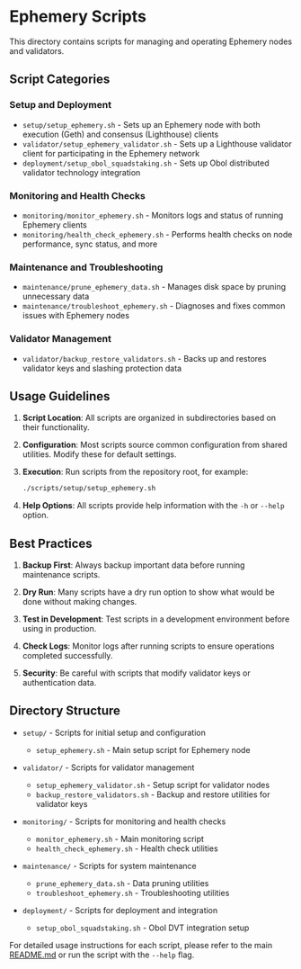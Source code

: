 # Ephemery Scripts

This directory contains scripts for managing and operating Ephemery nodes and validators.

## Script Categories

### Setup and Deployment
- `setup/setup_ephemery.sh` - Sets up an Ephemery node with both execution (Geth) and consensus (Lighthouse) clients
- `validator/setup_ephemery_validator.sh` - Sets up a Lighthouse validator client for participating in the Ephemery network
- `deployment/setup_obol_squadstaking.sh` - Sets up Obol distributed validator technology integration

### Monitoring and Health Checks
- `monitoring/monitor_ephemery.sh` - Monitors logs and status of running Ephemery clients
- `monitoring/health_check_ephemery.sh` - Performs health checks on node performance, sync status, and more

### Maintenance and Troubleshooting
- `maintenance/prune_ephemery_data.sh` - Manages disk space by pruning unnecessary data
- `maintenance/troubleshoot_ephemery.sh` - Diagnoses and fixes common issues with Ephemery nodes

### Validator Management
- `validator/backup_restore_validators.sh` - Backs up and restores validator keys and slashing protection data

## Usage Guidelines

1. **Script Location**: All scripts are organized in subdirectories based on their functionality.

2. **Configuration**: Most scripts source common configuration from shared utilities. Modify these for default settings.

3. **Execution**: Run scripts from the repository root, for example:
   ```bash
   ./scripts/setup/setup_ephemery.sh
   ```

4. **Help Options**: All scripts provide help information with the `-h` or `--help` option.

## Best Practices

1. **Backup First**: Always backup important data before running maintenance scripts.

2. **Dry Run**: Many scripts have a dry run option to show what would be done without making changes.

3. **Test in Development**: Test scripts in a development environment before using in production.

4. **Check Logs**: Monitor logs after running scripts to ensure operations completed successfully.

5. **Security**: Be careful with scripts that modify validator keys or authentication data.

## Directory Structure

- `setup/` - Scripts for initial setup and configuration
  - `setup_ephemery.sh` - Main setup script for Ephemery node

- `validator/` - Scripts for validator management
  - `setup_ephemery_validator.sh` - Setup script for validator nodes
  - `backup_restore_validators.sh` - Backup and restore utilities for validator keys

- `monitoring/` - Scripts for monitoring and health checks
  - `monitor_ephemery.sh` - Main monitoring script
  - `health_check_ephemery.sh` - Health check utilities

- `maintenance/` - Scripts for system maintenance
  - `prune_ephemery_data.sh` - Data pruning utilities
  - `troubleshoot_ephemery.sh` - Troubleshooting utilities

- `deployment/` - Scripts for deployment and integration
  - `setup_obol_squadstaking.sh` - Obol DVT integration setup

For detailed usage instructions for each script, please refer to the main [README.md](../README.md) or run the script with the `--help` flag.
